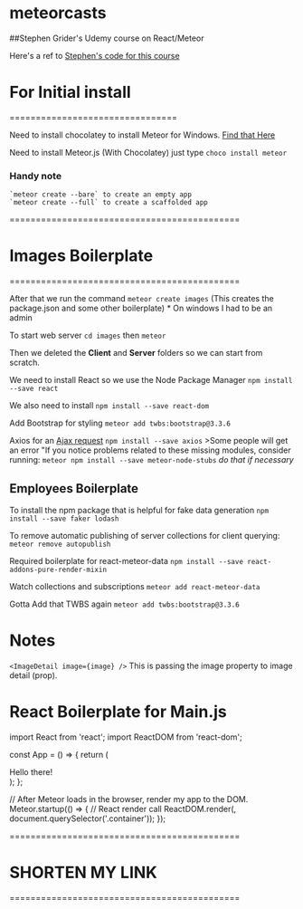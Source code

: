 # meteorcasts

##Stephen Grider's Udemy course on React/Meteor

Here's a ref to [Stephen's code for this course](https://github.com/stephengrider/meteorcasts)

# For Initial install
================================

Need to install chocolatey to install Meteor for Windows.
[Find that Here](https://chocolatey.org/install)

Need to install Meteor.js (With Chocolatey) just type `choco install meteor`

### Handy note
    `meteor create --bare` to create an empty app
    `meteor create --full` to create a scaffolded app

============================================
# Images Boilerplate
============================================

After that we run the command `meteor create images` (This creates the package.json and some other boilerplate)
    * On windows I had to be an admin

To start web server `cd images` then `meteor`

Then we deleted the __Client__ and __Server__ folders so we can start from scratch.

We need to install React so we use the Node Package Manager `npm install --save react`

We also need to install `npm install --save react-dom`

Add Bootstrap for styling `meteor add twbs:bootstrap@3.3.6`

Axios for an [Ajax request](https://github.com/mzabriskie/axios)
    `npm install --save axios`
    >Some people will get an error "If you notice problems related to these missing modules, consider running: `meteor npm install --save meteor-node-stubs` _do that if necessary_

## Employees Boilerplate


To install the npm package that is helpful for fake data generation
`npm install --save faker lodash`

To remove automatic publishing of server collections for client querying:
`meteor remove autopublish`

Required boilerplate for react-meteor-data
`npm install --save react-addons-pure-render-mixin`

Watch collections and subscriptions
`meteor add react-meteor-data`

Gotta Add that TWBS again
`meteor add twbs:bootstrap@3.3.6`

Notes
================
`<ImageDetail image={image} />` This is passing the image property to image detail (prop).


React Boilerplate for Main.js
===============
import React from 'react';
import ReactDOM from 'react-dom';

const App = () => {
    return (
        <div>Hello there!</div>
    );
};

// After Meteor loads in the browser, render my app to the DOM.
Meteor.startup(() => {
    // React render call
    ReactDOM.render(<App />, document.querySelector('.container'));
});

============================================
# SHORTEN MY LINK
============================================


